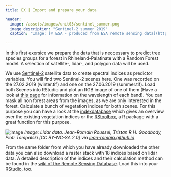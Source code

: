 ```yaml
---
title: EX | Import and prepare your data

header:
  image: /assets/images/unit03/sentinel_summer.png
  image_description: "Sentinel-2 summer 2019"
  caption: "Image: [© ESA - produced from ESA remote sensing data](https://scihub.copernicus.eu/dhus/#/home)"
 
--- 
```






In this first exersice we prepare the data that is neccessary to predict tree species groups for a forest in Rhineland-Palatinate with a Random Forest model. A selection of satellite-, lidar-, and polygon data will be used.



We use [Sentinel-2](https://sentinel.esa.int/web/sentinel/missions/sentinel-2) satellite data to create spectral indices as predictor variables. You will find two Sentinel-2 scenes here. One was recorded on the 27.02.2019 (winter.tif) and one on the 27.06.2019 (summer.tif). Load both Scenes into RStudio and plot an RGB image of one of them (Have a look at [this page]( https://sentinels.copernicus.eu/web/sentinel/user-guides/sentinel-2-msi/resolutions/spatial) for information on the wavelength of each band). 
You can mask all non forest areas from the images, as we are only interested in the forest. Calculate a bunch of vegetation indices for both scenes. For this purpose you can have a look at the [indexdatabase]( https://www.indexdatabase.de/) which gives an overview over the existing vegetation indices or the [RStoolbox]( https://cran.r-project.org/web/packages/RStoolbox/index.html), a R package with a great function for this purpose.
	

![image](../assets/images/unit03/lidar.png)
*Image: Lidar data. Jean-Romain Roussel, Tristan R.H. Goodbody, Piotr Tompalski [CC BY-NC-SA 2.0] via [jean-romain.github.io](https://jean-romain.github.io/lidRbook/)*


From the same folder from which you have already downloaded the other data you can also download a raster stack with 18 indices based on lidar data. A detailed description of the indices and their calculation method can be found in the [wiki of the Remote Sensing Database](https://github.com/environmentalinformatics-marburg/rsdb/wiki/Point-cloud-indices). Load this into your RStudio, too.

